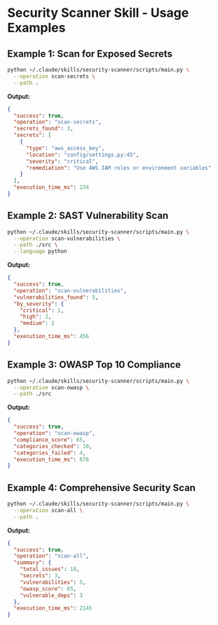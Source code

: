 # Security Scanner Skill - Usage Examples

## Example 1: Scan for Exposed Secrets

```bash
python ~/.claude/skills/security-scanner/scripts/main.py \
  --operation scan-secrets \
  --path .
```

**Output:**
```json
{
  "success": true,
  "operation": "scan-secrets",
  "secrets_found": 3,
  "secrets": [
    {
      "type": "aws_access_key",
      "location": "config/settings.py:45",
      "severity": "critical",
      "remediation": "Use AWS IAM roles or environment variables"
    }
  ],
  "execution_time_ms": 234
}
```

## Example 2: SAST Vulnerability Scan

```bash
python ~/.claude/skills/security-scanner/scripts/main.py \
  --operation scan-vulnerabilities \
  --path ./src \
  --language python
```

**Output:**
```json
{
  "success": true,
  "operation": "scan-vulnerabilities",
  "vulnerabilities_found": 5,
  "by_severity": {
    "critical": 1,
    "high": 2,
    "medium": 2
  },
  "execution_time_ms": 456
}
```

## Example 3: OWASP Top 10 Compliance

```bash
python ~/.claude/skills/security-scanner/scripts/main.py \
  --operation scan-owasp \
  --path ./src
```

**Output:**
```json
{
  "success": true,
  "operation": "scan-owasp",
  "compliance_score": 65,
  "categories_checked": 10,
  "categories_failed": 4,
  "execution_time_ms": 678
}
```

## Example 4: Comprehensive Security Scan

```bash
python ~/.claude/skills/security-scanner/scripts/main.py \
  --operation scan-all \
  --path .
```

**Output:**
```json
{
  "success": true,
  "operation": "scan-all",
  "summary": {
    "total_issues": 18,
    "secrets": 3,
    "vulnerabilities": 5,
    "owasp_score": 65,
    "vulnerable_deps": 3
  },
  "execution_time_ms": 2145
}
```
